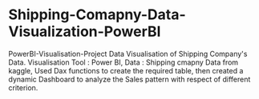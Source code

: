 # Shipping-Comapny-Data-Visualization-PowerBI
PowerBI-Visualisation-Project
Data Visualisation of Shipping Company's Data.
Visualisation Tool : Power BI,
Data : Shipping cmapny Data from kaggle,
Used Dax functions to create the required table, then created a dynamic Dashboard to analyze the Sales pattern with respect of different criterion.
